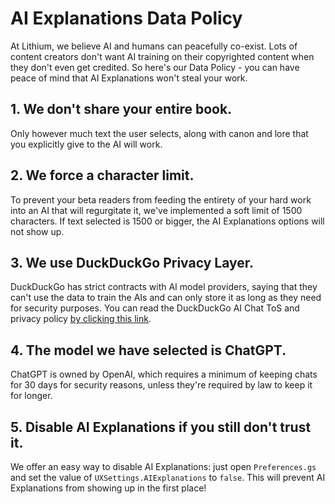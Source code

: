 # AI Explanations Data Policy
At Lithium, we believe AI and humans can peacefully co-exist. Lots of content creators don't want AI training on their copyrighted content when they don't even get credited. So here's our Data Policy - you can have peace of mind that AI Explanations won't steal your work.

## 1. We don't share your entire book.
Only however much text the user selects, along with canon and lore that you explicitly give to the AI will work.

## 2. We force a character limit.
To prevent your beta readers from feeding the entirety of your hard work into an AI that will regurgitate it, we've implemented a soft limit of 1500 characters. If text selected is 1500 or bigger, the AI Explanations options will not show up.

## 3. We use DuckDuckGo Privacy Layer.
DuckDuckGo has strict contracts with AI model providers, saying that they can't use the data to train the AIs and can only store it as long as they need for security purposes. You can read the DuckDuckGo AI Chat ToS and privacy policy [by clicking this link](https://duckduckgo.com/aichat/privacy-terms).

## 4. The model we have selected is ChatGPT.
ChatGPT is owned by OpenAI, which requires a minimum of keeping chats for 30 days for security reasons, unless they're required by law to keep it for longer.

## 5. Disable AI Explanations if you still don't trust it.
We offer an easy way to disable AI Explanations: just open `Preferences.gs` and set the value of `UXSettings.AIExplanations` to `false`. This will prevent AI Explanations from showing up in the first place!
